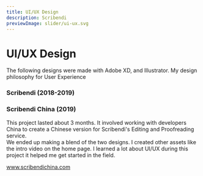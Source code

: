 ```yaml
---
title: UI/UX Design
description: Scribendi
previewImage: slider/ui-ux.svg
---
```


# UI/UX Design
The following designs were made with Adobe XD, and Illustrator.  My design philosophy for User Experience   


### Scribendi (2018-2019)

  
<dynamic-image filename="scribendi/ui-ux-2.png" :img-height="2000"></dynamic-image>

<dynamic-image filename="scribendi/ui-ux-4.png" :img-height="2000"></dynamic-image>

<dynamic-image filename="scribendi/ui-ux-3.png" :img-height="600"></dynamic-image>

<dynamic-image filename="scribendi/ui-ux-5.png" :img-height="600"></dynamic-image>


### Scribendi China (2019)
This project lasted about 3 months.  It involved working with developers China to create a Chinese version for Scribendi's Editing and Proofreading service.  
We ended up making a blend of the two designs.  I created other assets like the intro video on the home page.  I learned a lot about UI/UX during this project 
it helped me get started in the field.  

www.scribendichina.com
